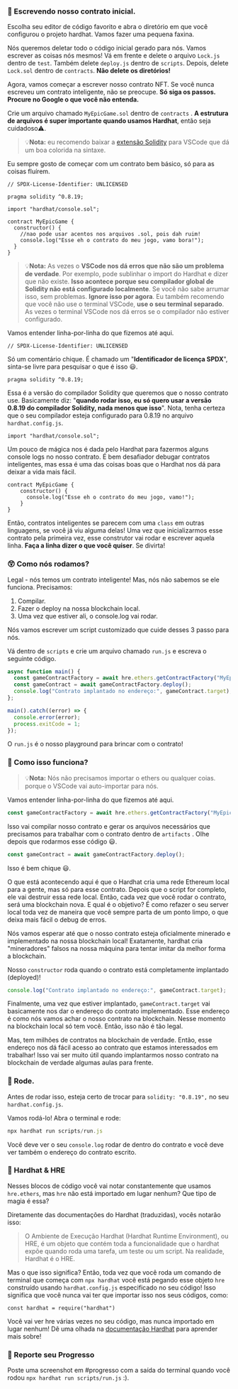 ### **📝 Escrevendo nosso contrato inicial.**

Escolha seu editor de código favorito e abra o diretório em que você configurou o projeto hardhat. Vamos fazer uma pequena faxina.

Nós queremos deletar todo o código inicial gerado para nós. Vamos escrever as coisas nós mesmos! Vá em frente e delete o arquivo `Lock.js` dentro de `test`. Também delete `deploy.js` dentro de `scripts`. Depois, delete `Lock.sol` dentro de `contracts`. **Não delete os diretórios!**

Agora, vamos começar a escrever nosso contrato NFT. Se você nunca escreveu um contrato inteligente, não se preocupe. **Só siga os passos. Procure no Google o que você não entenda.**

Crie um arquivo chamado  `MyEpicGame.sol` dentro de  `contracts` . **A estrutura de arquivos é super importante quando usamos Hardhat**, então seja cuidadoso⚠️.

> 💡**Nota:** eu recomendo baixar a [extensão Solidity](https://marketplace.visualstudio.com/items?itemName=JuanBlanco.solidity) para VSCode que dá um boa colorida na sintaxe.

Eu sempre gosto de começar com um contrato bem básico, só para as coisas fluírem.

```solidity
// SPDX-License-Identifier: UNLICENSED

pragma solidity ^0.8.19;

import "hardhat/console.sol";

contract MyEpicGame {
  constructor() {
    //nao pode usar acentos nos arquivos .sol, pois dah ruim!
    console.log("Esse eh o contrato do meu jogo, vamo bora!");
  }
}
```

> 💡**Nota:** As vezes o **VSCode nos dá erros que não são um problema de verdade**. Por exemplo, pode sublinhar o import do Hardhat e dizer que não existe. **Isso acontece porque seu compilador global de Solidity não está configurado localmente**. Se você não sabe arrumar isso, sem problemas. **Ignore isso por agora**. Eu também recomendo que você não use o terminal VSCode, **use o seu terminal separado**. As vezes o terminal VSCode nos dá erros se o compilador não estiver configurado.

Vamos entender linha-por-linha do que fizemos até aqui.

```solidity
// SPDX-License-Identifier: UNLICENSED
```

Só um comentário chique.  É chamado um "**Identificador de licença SPDX**", sinta-se livre para pesquisar o que é isso 😃.

```solidity
pragma solidity ^0.8.19;
```

Essa é a versão do compilador Solidity que queremos que o nosso contrato use. Basicamente diz: "**quando rodar isso, eu só quero usar a versão 0.8.19 do compilador Solidity, nada menos que isso**".
Nota, tenha certeza que o seu compilador esteja configurado para 0.8.19 no arquivo  `hardhat.config.js`.

```solidity
import "hardhat/console.sol";
```

Um pouco de mágica nos é dada pelo Hardhat para fazermos alguns console logs no nosso contrato. É bem desafiador debugar contratos inteligentes, mas essa é uma das coisas boas que o Hardhat nos dá para deixar a vida mais fácil.

```solidity
contract MyEpicGame {
    constructor() {
      console.log("Esse eh o contrato do meu jogo, vamo!");
    }
}
```

Então, contratos inteligentes se parecem com uma  `class`  em outras linguagens, se você já viu alguma delas! Uma vez que inicializarmos esse contrato pela primeira vez, esse construtor vai rodar e escrever aquela linha. **Faça a linha dizer o que você quiser**. Se divirta!

### **😲 Como nós rodamos?**

Legal - nós temos um contrato inteligente! Mas, nós não sabemos se ele funciona. Precisamos:

1. Compilar.
2. Fazer o deploy na nossa blockchain local.
3. Uma vez que estiver ali, o console.log vai rodar.

Nós vamos escrever um script customizado que cuide desses 3 passo para nós.

Vá dentro de  `scripts` e crie um arquivo chamado `run.js` e escreva o seguinte código.

```javascript
async function main() {
  const gameContractFactory = await hre.ethers.getContractFactory("MyEpicGame");
  const gameContract = await gameContractFactory.deploy();
  console.log("Contrato implantado no endereço:", gameContract.target);
};

main().catch((error) => {
  console.error(error);
  process.exitCode = 1;
});
```

O `run.js` é o nosso playground para brincar com o contrato!

### **🤔 Como isso funciona?**

> 💡**Nota:** Nós não precisamos importar o ethers ou qualquer coias. porque o VSCode vai auto-importar para nós.

Vamos entender linha-por-linha do que fizemos até aqui.

```javascript
const gameContractFactory = await hre.ethers.getContractFactory("MyEpicGame");
```

Isso vai compilar nosso contrato e gerar os arquivos necessários que precisamos para trabalhar com o contrato dentro de  `artifacts` . Olhe depois que rodarmos esse código 😃.

```javascript
const gameContract = await gameContractFactory.deploy();
```
Isso é bem chique 😃.

O que está acontecendo aqui é que o Hardhat cria uma rede Ethereum local para a gente, mas só para esse contrato. Depois que o script for completo, ele vai destruir essa rede local. Então, cada vez que você rodar o contrato, será uma blockchain nova. E qual é o objetivo? É como refazer o seu server local toda vez de maneira que você sempre parta de um ponto limpo, o que deixa mais fácil o debug de erros.

Nós vamos esperar até que o nosso contrato esteja oficialmente minerado e implementado na nossa blockchain local! Exatamente, hardhat cria "mineradores" falsos na nossa máquina para tentar imitar da melhor forma a blockchain.

Nosso  `constructor`  roda quando o contrato está completamente implantado (deployed)!

```javascript
console.log("Contrato implantado no endereço:", gameContract.target);
```

Finalmente, uma vez que estiver implantado, `gameContract.target` vai basicamente nos dar o endereço do contrato implementado. Esse endereço é como nós vamos achar o nosso contrato na blockchain. Nesse momento na blockchain local só tem você. Então, isso não é tão legal.

Mas, tem milhões de contratos na blockchain de verdade. Então, esse endereço nos dá fácil acesso ao contrato que estamos interessados em trabalhar! Isso vai ser muito útil quando implantarmos nosso contrato na blockchain de verdade algumas aulas para frente.

### **💨 Rode.**

Antes de rodar isso, esteja certo de trocar para `solidity: "0.8.19",` no seu `hardhat.config.js`.

Vamos rodá-lo! Abra o terminal e rode:

```javascript
npx hardhat run scripts/run.js
```

Você deve ver o seu `console.log` rodar de dentro do contrato e você deve ver também o endereço do contrato escrito.

### **🎩 Hardhat & HRE**

Nesses blocos de código você vai notar constantemente que usamos `hre.ethers`, mas `hre` não está importado em lugar nenhum? Que tipo de magia é essa?

Diretamente das documentações do Hardhat (traduzidas), vocês notarão isso:

> O Ambiente de Execução Hardhat (Hardhat Runtime Environment), ou HRE, é um objeto que contém toda a funcionalidade que o hardhat expõe quando roda uma tarefa, um teste ou um script. Na realidade, Hardhat é o HRE.

Mas o que isso significa? Então, toda vez que você roda um comando de terminal que começa com `npx hardhat` você está pegando esse objeto `hre` construído usando `hardhat.config.js` especificado no seu código! Isso significa que você nunca vai ter que importar isso nos seus códigos, como:

`const hardhat = require("hardhat")`

Você vai ver hre várias vezes no seu código, mas nunca importado em lugar nenhum! Dê uma olhada na [documentação Hardhat](https://hardhat.org/hardhat-runner/docs/advanced/hardhat-runtime-environment) para aprender mais sobre!

### 🚨 Reporte seu Progresso

Poste uma screenshot em #progresso com a saída do terminal quando você rodou `npx hardhat run scripts/run.js` :).

